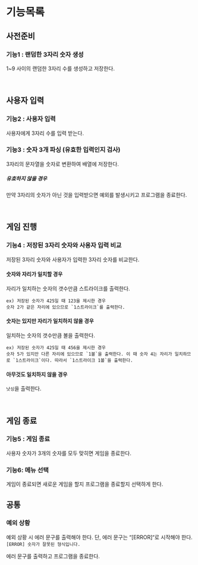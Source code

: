 # 기능목록

## 사전준비

### 기능1 : 랜덤한 3자리 숫자 생성

1~9 사이의 랜덤한 3자리 수를 생성하고 저장한다.

<br/>

## 사용자 입력

### 기능2 : 사용자 입력

사용자에게 3자리 수를 입력 받는다.

### 기능3 : 숫자 3개 파싱 (유효한 입력인지 검사)

3자리의 문자열을 숫자로 변환하여 배열에 저장한다.

##### 유효하지 않을 경우

만약 3자리의 숫자가 아닌 것을 입력받으면 예외를 발생시키고 프로그램을 종료한다.

<br/>

## 게임 진행

### 기능4 : 저장된 3자리 숫자와 사용자 입력 비교

저장된 3자리 숫자와 사용자가 입력한 3자리 숫자를 비교한다.

#### 숫자와 자리가 일치할 경우

자리가 일치하는 숫자의 갯수만큼 스트라이크를 출력한다.

```
ex) 저장된 숫자가 425일 때 123을 제시한 경우
숫자 2가 같은 자리에 있으므로 `1스트라이크`를 출력한다.
```

#### 숫자는 있지만 자리가 일치하지 않을 경우

일치하는 숫자의 갯수만큼 볼을 출력한다.

```
ex) 저장된 숫자가 425일 때 456을 제시한 경우
숫자 5가 있지만 다른 자리에 있으므로 `1볼`을 출력한다. 이 때 숫자 4는 자리가 일치하므로 `1스트라이크`이다. 따라서 `1스트라이크 1볼`을 출력한다.
```

#### 아무것도 일치하지 않을 경우

`낫싱`을 출력한다.

<br/>

## 게임 종료

### 기능5 : 게임 종료

사용자 숫자가 3개의 숫자를 모두 맞히면 게임을 종료한다.

### 기능6: 메뉴 선택

게임이 종료되면 새로운 게임을 할지 프로그램을 종료할지 선택하게 한다.

## 공통

### 예외 상황

예외 상황 시 에러 문구를 출력해야 한다. 단, 에러 문구는 “[ERROR]“로 시작해야 한다.
`[ERROR] 숫자가 잘못된 형식입니다.`

에러 문구를 출력하고 프로그램을 종료한다.
